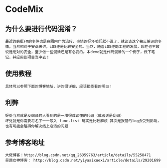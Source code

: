 # CodeMix
## 为什么要进行代码混淆？
    最近的蜻蜓FM的事件也是在圈内广为流传，事情的好坏咱们就不说了，就谈谈这个被反编译的事情，当然相对于安卓来讲，iOS还是比较安全的。当然，随着iOS逆向工程的发展，现在也不敢说是绝对的安全，至少做一些混淆还是有必要的。本demo就是代码混淆的一个例子，做下笔记，并应用到项目当中去！
## 使用教程
    具体可以参照下面的博客地址，讲的很详细，应该都能看的明白！
## 利弊
    好处当然就是反编译的人看到的是一堆很难读懂的代码（或者说是乱码）
    坏处就是你需要将名字一一写入 func.list 确实是比较麻烦 其次是报错的log会受到影响，也有可能会阻碍你解决线上崩溃的问题
## 参考博客地址
    大佬博客：http://blog.csdn.net/qq_26359763/article/details/55258471
    吴茜女神博客： http://blog.csdn.net/yiyaaixuexi/article/details/29201699
